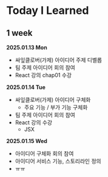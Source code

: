 # Today I Learned

## 1 week 
**2025.01.13 Mon**
- 싸잎클로버(가제) 아이디어 주제 디벨롭
- 팀 주제 아이디어 회의 참여
- React 강의 chap01 수강

**2025.01.14 Tue**
- 싸잎클로버(가제) 아이디어 구체화
  - 주요 기능 / 부가 기능 구체화
- 팀 주제 아이디어 회의 참여
- React 강의 수강
    - JSX

**2025.01.15 Wed**
- 아이디어 구체화 회의 참여
- 아이디어 서비스 기능, 스토리라인 정의
- ㅠㅠ